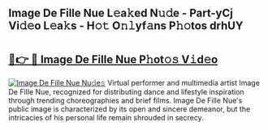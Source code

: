 ## Image De Fille Nue L𝚎a𝚔ed N𝚞𝚍e - Part-yCj Vi𝚍𝚎o L𝚎a𝚔s - H𝚘𝚝 O𝚗𝚕yf𝚊ns P𝚑𝚘tos drhUY

# <h2><a href="http://kf607m.oniu.top/?m=Image+De+Fille+Nue">🔗👉 🔴 Image De Fille Nue P𝚑ot𝚘𝚜 V𝚒d𝚎o</a></h2>

[![Image De Fille Nue Nu𝚍e𝚜](https://i.imgur.com/0qMVB7G.gif)](http://kf607m.oniu.top/?m=Image+De+Fille+Nue)
Virtual performer and multimedia artist Image De Fille Nue, recognized for distributing dance and lifestyle inspiration through trending choreographies and brief films. Image De Fille Nue's public image is characterized by its open and sincere demeanor, but the intricacies of his personal life remain shrouded in secrecy.  
